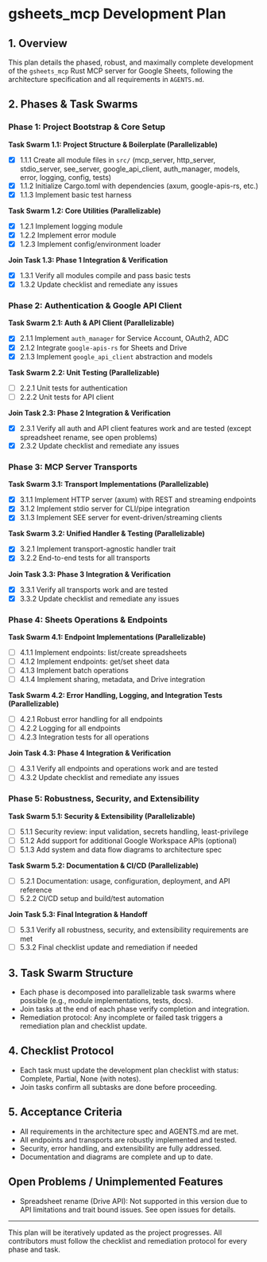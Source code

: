 # gsheets_mcp Development Plan

## 1. Overview
This plan details the phased, robust, and maximally complete development of the `gsheets_mcp` Rust MCP server for Google Sheets, following the architecture specification and all requirements in `AGENTS.md`.

## 2. Phases & Task Swarms

### Phase 1: Project Bootstrap & Core Setup
**Task Swarm 1.1: Project Structure & Boilerplate (Parallelizable)**
- [x] 1.1.1 Create all module files in `src/` (mcp_server, http_server, stdio_server, see_server, google_api_client, auth_manager, models, error, logging, config, tests)
- [x] 1.1.2 Initialize Cargo.toml with dependencies (axum, google-apis-rs, etc.)
- [x] 1.1.3 Implement basic test harness

**Task Swarm 1.2: Core Utilities (Parallelizable)**
- [x] 1.2.1 Implement logging module
- [x] 1.2.2 Implement error module
- [x] 1.2.3 Implement config/environment loader

**Join Task 1.3: Phase 1 Integration & Verification**
- [x] 1.3.1 Verify all modules compile and pass basic tests
- [x] 1.3.2 Update checklist and remediate any issues

### Phase 2: Authentication & Google API Client
**Task Swarm 2.1: Auth & API Client (Parallelizable)**
- [x] 2.1.1 Implement `auth_manager` for Service Account, OAuth2, ADC
- [x] 2.1.2 Integrate `google-apis-rs` for Sheets and Drive
- [x] 2.1.3 Implement `google_api_client` abstraction and models

**Task Swarm 2.2: Unit Testing (Parallelizable)**
- [ ] 2.2.1 Unit tests for authentication
- [ ] 2.2.2 Unit tests for API client

**Join Task 2.3: Phase 2 Integration & Verification**
- [x] 2.3.1 Verify all auth and API client features work and are tested (except spreadsheet rename, see open problems)
- [x] 2.3.2 Update checklist and remediate any issues

### Phase 3: MCP Server Transports
**Task Swarm 3.1: Transport Implementations (Parallelizable)**
- [x] 3.1.1 Implement HTTP server (axum) with REST and streaming endpoints
- [x] 3.1.2 Implement stdio server for CLI/pipe integration
- [x] 3.1.3 Implement SEE server for event-driven/streaming clients

**Task Swarm 3.2: Unified Handler & Testing (Parallelizable)**
- [x] 3.2.1 Implement transport-agnostic handler trait
- [x] 3.2.2 End-to-end tests for all transports

**Join Task 3.3: Phase 3 Integration & Verification**
- [x] 3.3.1 Verify all transports work and are tested
- [x] 3.3.2 Update checklist and remediate any issues

<!-- Phase 3 complete: All transports (HTTP, stdio, SEE) are implemented, unified handler is in place, and end-to-end tests pass for all. Ready to proceed to Phase 4. -->

### Phase 4: Sheets Operations & Endpoints
**Task Swarm 4.1: Endpoint Implementations (Parallelizable)**
- [ ] 4.1.1 Implement endpoints: list/create spreadsheets
- [ ] 4.1.2 Implement endpoints: get/set sheet data
- [ ] 4.1.3 Implement batch operations
- [ ] 4.1.4 Implement sharing, metadata, and Drive integration

**Task Swarm 4.2: Error Handling, Logging, and Integration Tests (Parallelizable)**
- [ ] 4.2.1 Robust error handling for all endpoints
- [ ] 4.2.2 Logging for all endpoints
- [ ] 4.2.3 Integration tests for all operations

**Join Task 4.3: Phase 4 Integration & Verification**
- [ ] 4.3.1 Verify all endpoints and operations work and are tested
- [ ] 4.3.2 Update checklist and remediate any issues

### Phase 5: Robustness, Security, and Extensibility
**Task Swarm 5.1: Security & Extensibility (Parallelizable)**
- [ ] 5.1.1 Security review: input validation, secrets handling, least-privilege
- [ ] 5.1.2 Add support for additional Google Workspace APIs (optional)
- [ ] 5.1.3 Add system and data flow diagrams to architecture spec

**Task Swarm 5.2: Documentation & CI/CD (Parallelizable)**
- [ ] 5.2.1 Documentation: usage, configuration, deployment, and API reference
- [ ] 5.2.2 CI/CD setup and build/test automation

**Join Task 5.3: Final Integration & Handoff**
- [ ] 5.3.1 Verify all robustness, security, and extensibility requirements are met
- [ ] 5.3.2 Final checklist update and remediation if needed

## 3. Task Swarm Structure
- Each phase is decomposed into parallelizable task swarms where possible (e.g., module implementations, tests, docs).
- Join tasks at the end of each phase verify completion and integration.
- Remediation protocol: Any incomplete or failed task triggers a remediation plan and checklist update.

## 4. Checklist Protocol
- Each task must update the development plan checklist with status: Complete, Partial, None (with notes).
- Join tasks confirm all subtasks are done before proceeding.

## 5. Acceptance Criteria
- All requirements in the architecture spec and AGENTS.md are met.
- All endpoints and transports are robustly implemented and tested.
- Security, error handling, and extensibility are fully addressed.
- Documentation and diagrams are complete and up to date.

## Open Problems / Unimplemented Features

- Spreadsheet rename (Drive API): Not supported in this version due to API limitations and trait bound issues. See open issues for details.

---

This plan will be iteratively updated as the project progresses. All contributors must follow the checklist and remediation protocol for every phase and task.
